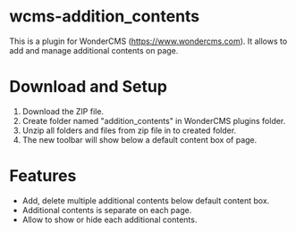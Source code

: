 # wcms-addition_contents
This is a plugin for WonderCMS (https://www.wondercms.com). It allows to add and manage additional contents on page.

# Download and Setup
1. Download the ZIP file.
2. Create folder named "addition_contents" in WonderCMS plugins folder. 
3. Unzip all folders and files from zip file in to created folder.
4. The new toolbar will show below a default content box of page.

# Features
- Add, delete multiple additional contents below default content box.
- Additional contents is separate on each page.
- Allow to show or hide each additional contents.
